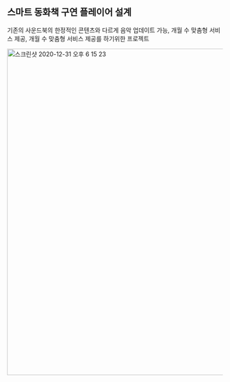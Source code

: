 ## 스마트 동화책 구연 플레이어 설계
기존의 사운드북의 한정적인 콘텐츠와 다르게 
음악 업데이트 가능, 개월 수 맞춤형 서비스 제공, 개월 수 맞춤형 서비스 제공를 하기위한  프로젝트 


<img width="763" alt="스크린샷 2020-12-31 오후 6 15 23" src="https://user-images.githubusercontent.com/62785166/103403715-7a0f5400-4b94-11eb-8f55-b3d48fa358a3.png">
